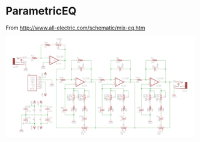 # ParametricEQ
From http://www.all-electric.com/schematic/mix-eq.htm

![parametric_eq.png](parametric_eq.png)
